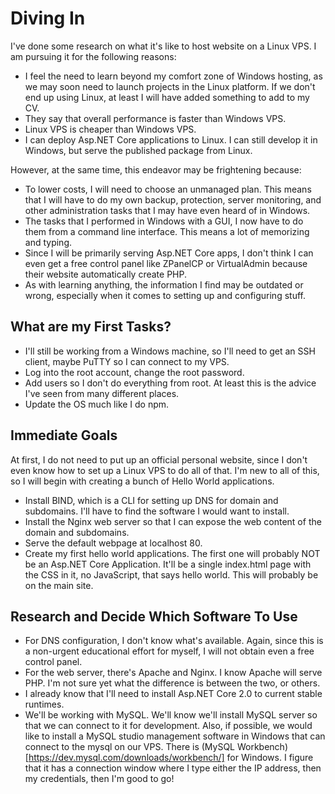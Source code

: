 # Diving In

I've done some research on what it's like to host website on a Linux VPS. I am pursuing it for the following reasons:

- I feel the need to learn beyond my comfort zone of Windows hosting, as we may soon need to launch projects in the Linux platform.
If we don't end up using Linux, at least I will have added something to add to my CV.
- They say that overall performance is faster than Windows VPS.
- Linux VPS is cheaper than Windows VPS.
- I can deploy Asp.NET Core applications to Linux. I can still develop it in Windows, but serve the published package from Linux.

However, at the same time, this endeavor may be frightening because:

- To lower costs, I will need to choose an unmanaged plan. This means that I will have to do my own backup, protection, server monitoring,
and other administration tasks that I may have even heard of in Windows.
- The tasks that I performed in Windows with a GUI, I now have to do them from a command line interface. This means a lot of memorizing and typing.
- Since I will be primarily serving Asp.NET Core apps, I don't think I can even get a free control panel like ZPanelCP or VirtualAdmin because
their website automatically create PHP.
- As with learning anything, the information I find may be outdated or wrong, especially when it comes to setting up and configuring stuff.

## What are my First Tasks?

- I'll still be working from a Windows machine, so I'll need to get an SSH client, maybe PuTTY so I can connect to my VPS.
- Log into the root account, change the root password.
- Add users so I don't do everything from root. At least this is the advice I've seen from many different places.
- Update the OS much like I do npm.

## Immediate Goals

At first, I do not need to put up an official personal website, since I don't even know how to set up a Linux VPS to do all of that. I'm new to all
of this, so I will begin with creating a bunch of Hello World applications.

- Install BIND, which is a CLI for setting up DNS for domain and subdomains. I'll have to find the software I would want to install.
- Install the Nginx web server so that I can expose the web content of the domain and subdomains.
- Serve the default webpage at localhost 80.
- Create my first hello world applications. The first one will probably NOT be an Asp.NET Core Application. It'll be a single index.html page
with the CSS in it, no JavaScript, that says hello world. This will probably be on the main site.

## Research and Decide Which Software To Use

- For DNS configuration, I don't know what's available. Again, since this is a non-urgent educational effort for myself, I will not obtain even
a free control panel.
- For the web server, there's Apache and Nginx. I know Apache will serve PHP. I'm not sure yet what the difference is between the two, or others.
- I already know that I'll need to install Asp.NET Core 2.0 to current stable runtimes.
- We'll be working with MySQL. We'll know we'll install MySQL server so that we can connect to it for development. Also, if possible, we would
like to install a MySQL studio management software in Windows that can connect to the mysql on our VPS. There is 
(MySQL Workbench)[https://dev.mysql.com/downloads/workbench/] for Windows. I figure that it has a connection window where I type either the IP
address, then my credentials, then I'm good to go!